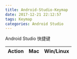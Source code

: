 ```yaml
---
title: Android-Studio-Keymap
date: 2017-12-21 22:12:57
tags: Keymap
categories: Android Studio
---
```


Android Studio 快捷键

<!-- more -->

|Action|Mac|Win/Linux|
|:-|:-|:-|